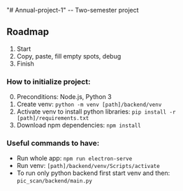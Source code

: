 "# Annual-project-1"
-- Two-semester project

## Roadmap
1. Start
2. Copy, paste, fill empty spots, debug
3. Finish

### How to initialize project:
0. Preconditions: Node.js, Python 3
1. Create venv: `python -m venv [path]/backend/venv`
2. Activate venv to install python libraries: `pip install -r [path]/requirements.txt`
3. Download npm dependencies: `npm install`

### Useful commands to have:
- Run whole app: `npm run electron-serve`
- Run venv: `[path]/backend/venv/Scripts/activate`
- To run only python backend first start venv and then: `pic_scan/backend/main.py`